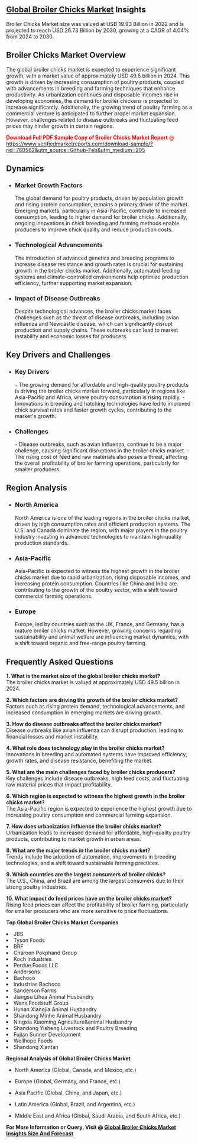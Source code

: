 <h2><a href="https://www.verifiedmarketreports.com/download-sample/?rid=760562&amp;utm_source=Github&amp;utm_medium=205" target="_blank">Global Broiler Chicks Market</a> Insights</h2><p>Broiler Chicks Market size was valued at USD 19.93 Billion in 2022 and is projected to reach USD 26.73 Billion by 2030, growing at a CAGR of 4.04% from 2024 to 2030.</p><p> <h2>Broiler Chicks Market Overview</h2> <p>The global broiler chicks market is expected to experience significant growth, with a market value of approximately USD 49.5 billion in 2024. This growth is driven by increasing consumption of poultry products, coupled with advancements in breeding and farming techniques that enhance productivity. As urbanization continues and disposable incomes rise in developing economies, the demand for broiler chickens is projected to increase significantly. Additionally, the growing trend of poultry farming as a commercial venture is anticipated to further propel market expansion. However, challenges related to disease outbreaks and fluctuating feed prices may hinder growth in certain regions.</p> <p><p><span class=""><span style="color: #ff0000;"><strong>Download Full PDF Sample Copy of Broiler Chicks Market Report</strong> @ </span><a href="https://www.verifiedmarketreports.com/download-sample/?rid=760562&amp;utm_source=Github-Feb&amp;utm_medium=205" target="_blank">https://www.verifiedmarketreports.com/download-sample/?rid=760562&amp;utm_source=Github-Feb&amp;utm_medium=205</a></span></p></p> <h2>Dynamics</h2> <ul> <li><h3>Market Growth Factors</h3> The global demand for poultry products, driven by population growth and rising protein consumption, remains a primary driver of the market. Emerging markets, particularly in Asia-Pacific, contribute to increased consumption, leading to higher demand for broiler chicks. Additionally, ongoing innovations in chick breeding and farming methods enable producers to improve chick quality and reduce production costs.</li> <li><h3>Technological Advancements</h3> The introduction of advanced genetics and breeding programs to increase disease resistance and growth rates is crucial for sustaining growth in the broiler chicks market. Additionally, automated feeding systems and climate-controlled environments help optimize production efficiency, further supporting market expansion.</li> <li><h3>Impact of Disease Outbreaks</h3> Despite technological advances, the broiler chicks market faces challenges such as the threat of disease outbreaks, including avian influenza and Newcastle disease, which can significantly disrupt production and supply chains. These outbreaks can lead to market instability and economic losses for producers.</li> </ul> <h2>Key Drivers and Challenges</h2> <ul> <li><h3>Key Drivers</h3> - The growing demand for affordable and high-quality poultry products is driving the broiler chicks market forward, particularly in regions like Asia-Pacific and Africa, where poultry consumption is rising rapidly. - Innovations in breeding and hatching technologies have led to improved chick survival rates and faster growth cycles, contributing to the market's growth. </li> <li><h3>Challenges</h3> - Disease outbreaks, such as avian influenza, continue to be a major challenge, causing significant disruptions in the broiler chicks market. - The rising cost of feed and raw materials also poses a threat, affecting the overall profitability of broiler farming operations, particularly for smaller producers. </li> </ul> <h2>Region Analysis</h2> <ul> <li><h3>North America</h3> North America is one of the leading regions in the broiler chicks market, driven by high consumption rates and efficient production systems. The U.S. and Canada dominate the region, with major players in the poultry industry investing in advanced technologies to maintain high-quality production standards.</li> <li><h3>Asia-Pacific</h3> Asia-Pacific is expected to witness the highest growth in the broiler chicks market due to rapid urbanization, rising disposable incomes, and increasing protein consumption. Countries like China and India are contributing to the growth of the poultry sector, with a shift toward commercial farming operations.</li> <li><h3>Europe</h3> Europe, led by countries such as the UK, France, and Germany, has a mature broiler chicks market. However, growing concerns regarding sustainability and animal welfare are influencing market dynamics, with a shift toward organic and free-range poultry farming.</li> </ul> <h2>Frequently Asked Questions</h2> <p><strong>1. What is the market size of the global broiler chicks market?</strong><br> The broiler chicks market is valued at approximately USD 49.5 billion in 2024.</p> <p><strong>2. Which factors are driving the growth of the broiler chicks market?</strong><br> Factors such as rising protein demand, technological advancements, and increased consumption in emerging markets are driving growth.</p> <p><strong>3. How do disease outbreaks affect the broiler chicks market?</strong><br> Disease outbreaks like avian influenza can disrupt production, leading to financial losses and market instability.</p> <p><strong>4. What role does technology play in the broiler chicks market?</strong><br> Innovations in breeding and automated systems have improved efficiency, growth rates, and disease resistance, benefiting the market.</p> <p><strong>5. What are the main challenges faced by broiler chicks producers?</strong><br> Key challenges include disease outbreaks, high feed costs, and fluctuating raw material prices that impact profitability.</p> <p><strong>6. Which region is expected to witness the highest growth in the broiler chicks market?</strong><br> The Asia-Pacific region is expected to experience the highest growth due to increasing poultry consumption and commercial farming expansion.</p> <p><strong>7. How does urbanization influence the broiler chicks market?</strong><br> Urbanization leads to increased demand for affordable, high-quality poultry products, contributing to market growth in urban areas.</p> <p><strong>8. What are the major trends in the broiler chicks market?</strong><br> Trends include the adoption of automation, improvements in breeding technologies, and a shift toward sustainable farming practices.</p> <p><strong>9. Which countries are the largest consumers of broiler chicks?</strong><br> The U.S., China, and Brazil are among the largest consumers due to their strong poultry industries.</p> <p><strong>10. What impact do feed prices have on the broiler chicks market?</strong><br> Rising feed prices can affect the profitability of broiler farming, particularly for smaller producers who are more sensitive to price fluctuations.</p> </p><p><strong>Top Global Broiler Chicks Market Companies</strong></p><div data-test-id=""><p><li>JBS</li><li> Tyson Foods</li><li> BRF</li><li> Charoen Pokphand Group</li><li> Koch Industries</li><li> Perdue Foods LLC</li><li> Andersons</li><li> Bachoco</li><li> Industrias Bachoco</li><li> Sanderson Farms</li><li> Jiangsu Lihua Animal Husbandry</li><li> Wens Foodstuff Group</li><li> Hunan Xiangjia Animal Husbandry</li><li> Shandong Minhe Animal Husbandry</li><li> Ningxia Xiaoming Agriculture&animal Husbandry</li><li> Shandong Yisheng Livestock and Poultry Breeding</li><li> Fujian Sunner Development</li><li> Wellhope Foods</li><li> Shandong Xiantan</li></p><div><strong>Regional Analysis of&nbsp;Global Broiler Chicks Market</strong></div><ul><li dir="ltr"><p dir="ltr">North America&nbsp;(Global, Canada, and Mexico, etc.)</p></li><li dir="ltr"><p dir="ltr">Europe (Global, Germany, and France, etc.)</p></li><li dir="ltr"><p dir="ltr">Asia Pacific&nbsp;(Global, China, and Japan, etc.)</p></li><li dir="ltr"><p dir="ltr">Latin America&nbsp;(Global, Brazil, and Argentina, etc.)</p></li><li dir="ltr">Middle East and Africa&nbsp;(Global, Saudi Arabia, and South Africa, etc.)</li></ul><p><strong>For More Information or Query, Visit @&nbsp;</strong><strong><a href="https://www.verifiedmarketreports.com/product/broiler-chicks-market/?utm_source=Github&amp;utm_medium=205" target="_blank">Global Broiler Chicks Market Insights Size And Forecast</a></strong></p></div>

